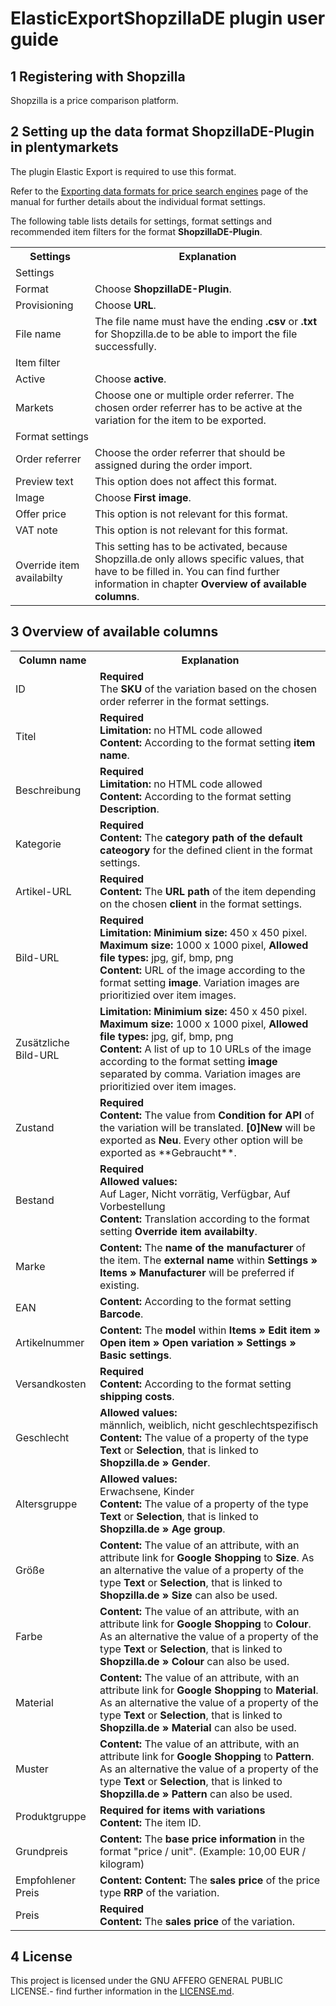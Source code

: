 
# ElasticExportShopzillaDE plugin user guide

<div class="container-toc"></div>

## 1 Registering with Shopzilla

Shopzilla is a price comparison platform.

## 2 Setting up the data format ShopzillaDE-Plugin in plentymarkets

The plugin Elastic Export is required to use this format.

Refer to the [Exporting data formats for price search engines](https://knowledge.plentymarkets.com/en/basics/data-exchange/exporting-data#30) page of the manual for further details about the individual format settings.

The following table lists details for settings, format settings and recommended item filters for the format **ShopzillaDE-Plugin**.
<table>
    <tr>
        <th>
            Settings
        </th>
        <th>
            Explanation
        </th>
    </tr>
    <tr>
        <td class="th" colspan="2">
            Settings
        </td>
    </tr>
    <tr>
        <td>
            Format
        </td>
        <td>
            Choose <b>ShopzillaDE-Plugin</b>.
        </td>        
    </tr>
    <tr>
        <td>
            Provisioning
        </td>
        <td>
            Choose <b>URL</b>.
        </td>        
    </tr>
    <tr>
        <td>
            File name
        </td>
        <td>
            The file name must have the ending <b>.csv</b> or <b>.txt</b> for Shopzilla.de to be able to import the file successfully.
        </td>        
    </tr>
    <tr>
        <td class="th" colspan="2">
            Item filter
        </td>
    </tr>
    <tr>
        <td>
            Active
        </td>
        <td>
            Choose <b>active</b>.
        </td>        
    </tr>
    <tr>
        <td>
            Markets
        </td>
        <td>
            Choose one or multiple order referrer. The chosen order referrer has to be active at the variation for the item to be exported.
        </td>        
    </tr>
    <tr>
        <td class="th" colspan="2">
            Format settings
        </td>
    </tr>
    <tr>
        <td>
            Order referrer
        </td>
        <td>
            Choose the order referrer that should be assigned during the order import.
        </td>        
    </tr>
    <tr>
        <td>
            Preview text
        </td>
        <td>
            This option does not affect this format.
        </td>        
    </tr>
    <tr>
        <td>
            Image
        </td>
        <td>
            Choose <b>First image</b>.
        </td>        
    </tr>
    <tr>
        <td>
            Offer price
        </td>
        <td>
            This option is not relevant for this format.
        </td>        
    </tr>
    <tr>
        <td>
            VAT note
        </td>
        <td>
            This option is not relevant for this format.
        </td>        
    </tr>
    <tr>
        <td>
            Override item availabilty
        </td>
        <td>
            This setting has to be activated, because Shopzilla.de only allows specific values, that have to be filled in. 
            You can find further information in chapter <b>Overview of available columns</b>.
        </td>        
    </tr>
</table>


## 3 Overview of available columns

<table>
    <tr>
        <th>
            Column name
        </th>
        <th>
            Explanation
        </th>
    </tr>
    <tr>
        <td>
            ID
        </td>
        <td>
            <b>Required</b><br>
            The <b>SKU</b> of the variation based on the chosen order referrer in the format settings.
        </td>        
    </tr>
    <tr>
        <td>
            Titel
        </td>
        <td>
            <b>Required</b><br>
            <b>Limitation:</b> no HTML code allowed<br>
            <b>Content:</b> According to the format setting <b>item name</b>.
        </td>        
    </tr>
    <tr>
        <td>
            Beschreibung
        </td>
        <td>
            <b>Required</b><br>
            <b>Limitation:</b> no HTML code allowed<br>
            <b>Content:</b> According to the format setting <b>Description</b>.
        </td>        
    </tr>
    <tr>
        <td>
            Kategorie
        </td>
        <td>
            <b>Required</b><br>
            <b>Content:</b> The <b>category path of the default cateogory</b> for the defined client in the format settings.
        </td>        
    </tr>
    <tr>
        <td>
            Artikel-URL
        </td>
        <td>
            <b>Required</b><br>
            <b>Content:</b> The <b>URL path</b> of the item depending on the chosen <b>client</b> in the format settings.
        </td>        
    </tr>
    <tr>
        <td>
            Bild-URL
        </td>
        <td>
            <b>Required</b><br>
            <b>Limitation:</b> <b>Minimium size:</b> 450 x 450 pixel. <b>Maximum size:</b> 1000 x 1000 pixel, <b>Allowed file types:</b> jpg, gif, bmp, png<br>
            <b>Content:</b> URL of the image according to the format setting <b>image</b>. Variation images are prioritizied over item images.
        </td>        
    </tr>
    <tr>
        <td>
            Zusätzliche Bild-URL
        </td>
        <td>
             <b>Limitation:</b> <b>Minimium size:</b> 450 x 450 pixel. <b>Maximum size:</b> 1000 x 1000 pixel, <b>Allowed file types:</b> jpg, gif, bmp, png<br>
           <b>Content:</b> A list of up to 10 URLs of the image according to the format setting <b>image</b> separated by comma. Variation images are prioritizied over item images.
        </td>        
    </tr>
    <tr>
        <td>
            Zustand
        </td>
        <td>
            <b>Required</b><br>
            <b>Content:</b> The value from <b>Condition for API</b> of the variation will be translated. <b>[0]New</b> will be exported as <b>Neu</b>. Every other option will be exported as **Gebraucht**.
        </td>        
    </tr>
    <tr>
        <td>
            Bestand
        </td>
        <td>
            <b>Required</b><br>
            <b>Allowed values:</b><br> Auf Lager, Nicht vorrätig, Verfügbar, Auf Vorbestellung<br>
            <b>Content:</b> Translation according to the format setting <b>Override item availabilty</b>.
        </td>        
    </tr>
    <tr>
        <td>
            Marke
        </td>
        <td>
            <b>Content:</b> The <b>name of the manufacturer</b> of the item. The <b>external name</b> within <b>Settings » Items » Manufacturer</b> will be preferred if existing.
        </td>        
    </tr>
    <tr>
        <td>
            EAN
        </td>
        <td>
            <b>Content:</b> According to the format setting <b>Barcode</b>.
        </td>        
    </tr>
    <tr>
        <td>
            Artikelnummer
        </td>
        <td>
            <b>Content:</b> The <b>model</b> within <b>Items » Edit item » Open item » Open variation » Settings » Basic settings</b>.
        </td>        
    </tr>
    <tr>
        <td>
            Versandkosten
        </td>
        <td>
            <b>Required</b><br>
            <b>Content:</b> According to the format setting <b>shipping costs</b>.
        </td>        
    </tr>
    <tr>
        <td>
            Geschlecht
        </td>
        <td>
            <b>Allowed values:</b><br> männlich, weiblich, nicht geschlechtspezifisch<br>
            <b>Content:</b> The value of a property of the type <b>Text</b> or <b>Selection</b>, that is linked to <b>Shopzilla.de » Gender</b>.
        </td>        
    </tr>
    <tr>
        <td>
            Altersgruppe
        </td>
        <td>
            <b>Allowed values:</b><br> Erwachsene, Kinder<br>
            <b>Content:</b> The value of a property of the type <b>Text</b> or <b>Selection</b>, that is linked to <b>Shopzilla.de » Age group</b>.
        </td>        
    </tr>
    <tr>
        <td>
            Größe
        </td>
        <td>
            <b>Content:</b> The value of an attribute, with an attribute link for <b>Google Shopping</b> to  <b>Size</b>. As an alternative the value of a property of the type <b>Text</b> or <b>Selection</b>, that is linked to <b>Shopzilla.de » Size</b> can also be used.
        </td>        
    </tr>
    <tr>
        <td>
            Farbe
        </td>
        <td>
            <b>Content:</b> The value of an attribute, with an attribute link for <b>Google Shopping</b> to  <b>Colour</b>. As an alternative the value of a property of the type <b>Text</b> or <b>Selection</b>, that is linked to <b>Shopzilla.de » Colour</b> can also be used.
        </td>        
    </tr>
    <tr>
        <td>
            Material
        </td>
        <td>
            <b>Content:</b> The value of an attribute, with an attribute link for <b>Google Shopping</b> to  <b>Material</b>. As an alternative the value of a property of the type <b>Text</b> or <b>Selection</b>, that is linked to <b>Shopzilla.de » Material</b> can also be used.
        </td>        
    </tr>
    <tr>
        <td>
            Muster
        </td>
        <td>
            <b>Content:</b> The value of an attribute, with an attribute link for <b>Google Shopping</b> to  <b>Pattern</b>. As an alternative the value of a property of the type <b>Text</b> or <b>Selection</b>, that is linked to <b>Shopzilla.de » Pattern</b> can also be used.
        </td>        
    </tr>
    <tr>
        <td>
            Produktgruppe
        </td>
        <td>
            <b>Required for items with variations</b><br>
            <b>Content:</b> The item ID.
        </td>        
    </tr>
    <tr>
        <td>
            Grundpreis
        </td>
        <td>
            <b>Content:</b> The <b>base price information</b> in the format "price / unit". (Example: 10,00 EUR / kilogram)
        </td>        
    </tr>
    <tr>
        <td>
            Empfohlener Preis
        </td>
        <td>
            <b>Content:</b> <b>Content:</b> The <b>sales price</b> of the price type <b>RRP</b> of the variation.
        </td>        
    </tr>
    <tr>
        <td>
            Preis
        </td>
        <td>
            <b>Required</b><br>
            <b>Content:</b> The <b>sales price</b> of the variation.
        </td>        
    </tr>
</table>

## 4 License

This project is licensed under the GNU AFFERO GENERAL PUBLIC LICENSE.- find further information in the [LICENSE.md](https://github.com/plentymarkets/plugin-elastic-export-shopzilla-de/blob/master/LICENSE.md).
